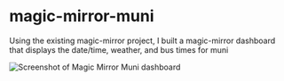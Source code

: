 # magic-mirror-muni

Using the existing magic-mirror project, I built a magic-mirror dashboard that displays the date/time, weather, and bus times for muni

<img src="https://i.imgur.com/Gsq5eEG.png" alt="Screenshot of Magic Mirror Muni dashboard" />
